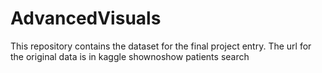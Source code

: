 # AdvancedVisuals
This repository contains the dataset for the final project entry.
The url for the original data is in kaggle shownoshow patients search

